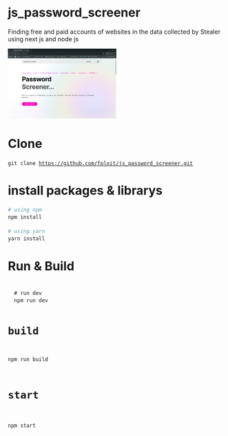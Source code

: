 # js_password_screener
Finding free and paid accounts of websites in the data collected by Stealer using next js and node js

<img src="./banner1.png" style="width: 50%" />


# Clone
<code>git clone https://github.com/fploit/js_password_screener.git</code>


# install packages & librarys
```sh
# using npm
npm install

# using yarn
yarn install
```

# Run & Build
<code>
  # run dev
  npm run dev

  # build
  npm run build

  # start
  npm start
</code>
